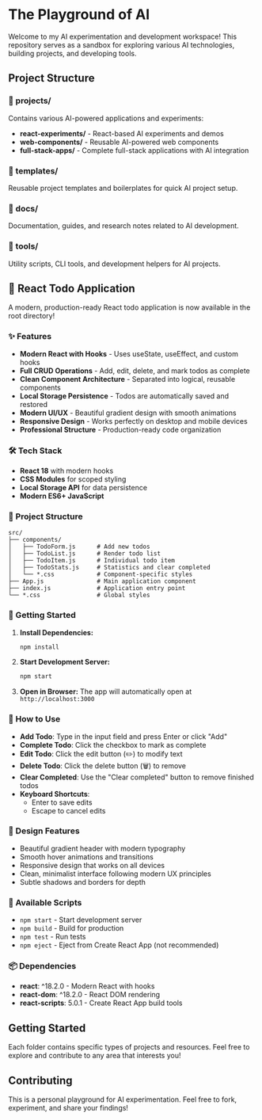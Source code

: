 # The Playground of AI

Welcome to my AI experimentation and development workspace! This repository serves as a sandbox for exploring various AI technologies, building projects, and developing tools.

## Project Structure

### 📁 projects/
Contains various AI-powered applications and experiments:

- **react-experiments/** - React-based AI experiments and demos
- **web-components/** - Reusable AI-powered web components
- **full-stack-apps/** - Complete full-stack applications with AI integration

### 📁 templates/
Reusable project templates and boilerplates for quick AI project setup.

### 📁 docs/
Documentation, guides, and research notes related to AI development.

### 📁 tools/
Utility scripts, CLI tools, and development helpers for AI projects.

## 🚀 React Todo Application

A modern, production-ready React todo application is now available in the root directory!

### ✨ Features

- **Modern React with Hooks** - Uses useState, useEffect, and custom hooks
- **Full CRUD Operations** - Add, edit, delete, and mark todos as complete
- **Clean Component Architecture** - Separated into logical, reusable components
- **Local Storage Persistence** - Todos are automatically saved and restored
- **Modern UI/UX** - Beautiful gradient design with smooth animations
- **Responsive Design** - Works perfectly on desktop and mobile devices
- **Professional Structure** - Production-ready code organization

### 🛠️ Tech Stack

- **React 18** with modern hooks
- **CSS Modules** for scoped styling
- **Local Storage API** for data persistence
- **Modern ES6+ JavaScript**

### 📁 Project Structure

```
src/
├── components/
│   ├── TodoForm.js      # Add new todos
│   ├── TodoList.js      # Render todo list
│   ├── TodoItem.js      # Individual todo item
│   ├── TodoStats.js     # Statistics and clear completed
│   └── *.css            # Component-specific styles
├── App.js               # Main application component
├── index.js             # Application entry point
└── *.css                # Global styles
```

### 🚀 Getting Started

1. **Install Dependencies:**
   ```bash
   npm install
   ```

2. **Start Development Server:**
   ```bash
   npm start
   ```

3. **Open in Browser:**
   The app will automatically open at `http://localhost:3000`

### 📱 How to Use

- **Add Todo**: Type in the input field and press Enter or click "Add"
- **Complete Todo**: Click the checkbox to mark as complete
- **Edit Todo**: Click the edit button (✏️) to modify text
- **Delete Todo**: Click the delete button (🗑️) to remove
- **Clear Completed**: Use the "Clear completed" button to remove finished todos
- **Keyboard Shortcuts**: 
  - Enter to save edits
  - Escape to cancel edits

### 🎨 Design Features

- Beautiful gradient header with modern typography
- Smooth hover animations and transitions
- Responsive design that works on all devices
- Clean, minimalist interface following modern UX principles
- Subtle shadows and borders for depth

### 🔧 Available Scripts

- `npm start` - Start development server
- `npm build` - Build for production
- `npm test` - Run tests
- `npm eject` - Eject from Create React App (not recommended)

### 📦 Dependencies

- **react**: ^18.2.0 - Modern React with hooks
- **react-dom**: ^18.2.0 - React DOM rendering
- **react-scripts**: 5.0.1 - Create React App build tools

## Getting Started

Each folder contains specific types of projects and resources. Feel free to explore and contribute to any area that interests you!

## Contributing

This is a personal playground for AI experimentation. Feel free to fork, experiment, and share your findings!
